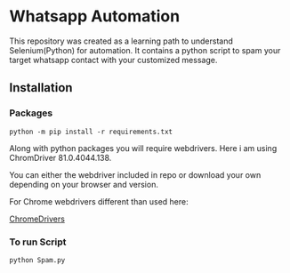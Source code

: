 # Whatsapp Automation

This repository was created as a learning path to understand Selenium(Python) for automation.
It contains a python script to spam your target whatsapp contact with your customized message.

## Installation

### Packages

```
python -m pip install -r requirements.txt
```

Along with python packages you will require webdrivers.
Here i am using ChromDriver 81.0.4044.138.

You can either the webdriver included in repo or download your own depending on your browser and version.

For Chrome webdrivers different than used here:

<a href = "https://chromedriver.chromium.org/downloads" target="_blank">ChromeDrivers</a>

### To run Script

```
python Spam.py
```
